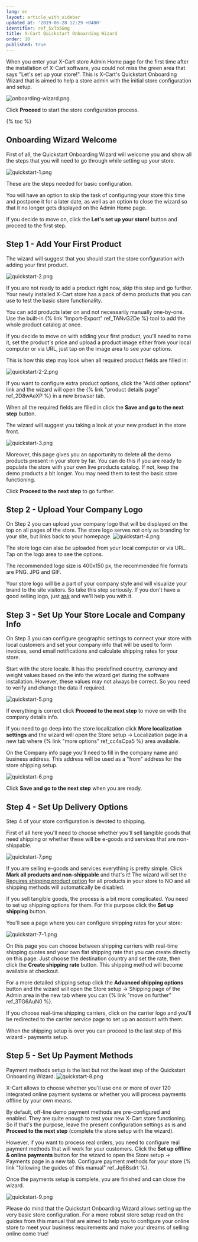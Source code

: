 ```yaml
---
lang: en
layout: article_with_sidebar
updated_at: '2019-06-28 12:29 +0400'
identifier: ref_5xTo5Gmg
title: X-Cart Quickstart Onboarding Wizard
order: 10
published: true
---
```

When you enter your X-Cart store Admin Home page for the first time after the installation of X-Cart software, you could not miss the green area that says "Let's set up your store!". This is X-Cart's Quickstart Onboarding Wizard that is aimed to help a store admin with the initial store configuration and setup.

![onboarding-wizard.png]({{site.baseurl}}/attachments/ref_5xTo5Gmg/onboarding-wizard.png)

Click **Proceed** to start the store configuration process.

{% toc %}

## Onboarding Wizard Welcome

First of all, the Quickstart Onboarding Wizard will welcome you and show all the steps that you will need to go through while setting up your store.

![quickstart-1.png]({{site.baseurl}}/attachments/ref_5xTo5Gmg/quickstart-1.png)

These are the steps needed for basic configuration. 

You will have an option to skip the task of configuring your store this time and postpone it for a later date, as well as an option to close the wizard so that it no longer gets displayed on the Admin Home page.

If you decide to move on, click the **Let's set up your store!** button and proceed to the first step.
 
## Step 1 - Add Your First Product

The wizard will suggest that you should start the store configuration with adding your first product. 

![quickstart-2.png]({{site.baseurl}}/attachments/ref_5xTo5Gmg/quickstart-2.png)

If you are not ready to add a product right now, skip this step and go further. Your newly installed X-Cart store has a pack of demo products that you can use to test the basic store functionality.

You can add products later on and not necessarily manually one-by-one. Use the built-in {% link "Import-Export" ref_TANvG2De %} tool to add the whole product catalog at once.

If you decide to move on with adding your first product, you'll need to name it, set the product's price and upload a product image either from your local computer or via URL, just tap on the image area to see your options. 

This is how this step may look when all required product fields are filled in:

![quickstart-2-2.png]({{site.baseurl}}/attachments/ref_5xTo5Gmg/quickstart-2-2.png)

If you want to configure extra product options, click the "Add other options" link and the wizard will open the {% link "product details page" ref_2D8wAeXP %} in a new browser tab.

When all the required fields are filled in click the **Save and go to the next step** button.

The wizard will suggest you taking a look at your new product in the store front. 

![quickstart-3.png]({{site.baseurl}}/attachments/ref_5xTo5Gmg/quickstart-3.png)

Moreover, this page gives you an opportunity to delete all the demo products present in your store by far. You can do this if you are ready to populate the store with your own live products catalog. If not, keep the demo products a bit longer. You may need them to test the basic store functioning.

Click **Proceed to the next step** to go further.

## Step 2 - Upload Your Company Logo

On Step 2 you can upload your company logo that will be displayed on the top on all pages of the store. The store logo serves not only as branding for your site, but links back to your homepage.
![quickstart-4.png]({{site.baseurl}}/attachments/ref_5xTo5Gmg/quickstart-4.png)

The store logo can also be uploaded from your local computer or via URL. Tap on the logo area to see the options. 

The recommended logo size is 400x150 px, the recommended file formats are PNG. JPG and GIF.

Your store logo will be a part of your company style and will visualize your brand to the site visitors. So take this step seriously. If you don't have a good selling logo, just [ask](https://www.x-cart.com/contact-us.html#design "X-Cart Quickstart Onboarding Wizard") and we'll help you with it. 


## Step 3 - Set Up Your Store Locale and Company Info

On Step 3 you can configure geographic settings to connect your store with local customers and set your company info that will be used to form invoices, send email notifications and calculate shipping rates for your store.

Start with the store locale. It has the predefined country, currency and weight values based on the info the wizard get during the software installation. However, these values may not always be correct. So you need to verify and change the data if required.

![quickstart-5.png]({{site.baseurl}}/attachments/ref_5xTo5Gmg/quickstart-5.png)

If everything is correct click **Proceed to the next step** to move on with the company details info. 

If you need to go deep into the store localization click **More localization settings** and the wizard will open the Store setup -> Localization page in a new tab where {% link "more options" ref_cc4sCpa5 %} area available.

On the Company info page you'll need to fill in the company name and business address. This address will be used as a "from" address for the store shipping setup.

![quickstart-6.png]({{site.baseurl}}/attachments/ref_5xTo5Gmg/quickstart-6.png)

Click **Save and go to the next step** when you are ready.

## Step 4 - Set Up Delivery Options

Step 4 of your store configuration is devoted to shipping. 

First of all here you'll need to choose whether you'll sell tangible goods that need shipping or whether these will be e-goods and services that are non-shippable. 

![quickstart-7.png]({{site.baseurl}}/attachments/ref_5xTo5Gmg/quickstart-7.png)

If you are selling e-goods and services everything is pretty simple. Click **Mark all products and non-shippable** and that's it! The wizard will set the [Requires shipping product option](https://kb.x-cart.com/products/products/managing_products/adding_products/basic_product_setup.html#shipping "X-Cart Quickstart Onboarding Wizard") for all products in your store to NO and all shipping methods will automatically be disabled.

If you sell tangible goods, the process is a bit more complicated. You need to set up shipping options for them. For this purpose click the **Set up shipping** button.

You'll see a page where you can configure shipping rates for your store:

![quickstart-7-1.png]({{site.baseurl}}/attachments/ref_5xTo5Gmg/quickstart-7-1.png)

On this page you can choose between shipping carriers with real-time shipping quotes and your own flat shipping rate that you can create directly on this page. Just choose the destination country and set the rate, then click the **Create shipping rate** button. This shipping method will become available at checkout. 

For a more detailed shipping setup click the **Advanced shipping options** button and the wizard will open the Store setup -> Shipping page of the Admin area in the new tab where you can {% link "move on further" ref_3TG6AuN0 %}. 

If you choose real-time shipping carriers, click on the carrier logo and you'll be redirected to the carrier service page to set up an account with them. 

When the shipping setup is over you can proceed to the last step of this wizard - payments setup.

## Step 5 - Set Up Payment Methods

Payment methods setup is the last but not the least step of the Quickstart Onboarding Wizard. 
![quickstart-8.png]({{site.baseurl}}/attachments/ref_5xTo5Gmg/quickstart-8.png)

X-Cart allows to choose whether you'll use one or more of over 120 integrated online payment systems or whether you will process payments offline by your own means. 

By default, off-line demo payment methods are pre-configured and enabled. They are quite enough to test your new X-Cart store functioning. So if that's the purpose, leave the present configuration settings as is and **Proceed to the next step** (complete the store setup with the wizard).

However, if you want to process real orders, you need to configure real payment methods that will work for your customers. Click the **Set up offline & online payments** button for the wizard to open the Store setup -> Payments page in a new tab. Configure payment methods for your store {% link "following the guides of this manual" ref_Jq6Bsdrt %}. 

Once the payments setup is complete, you are finished and can close the wizard.

![quickstart-9.png]({{site.baseurl}}/attachments/ref_5xTo5Gmg/quickstart-9.png)

Please do mind that the Quickstart Onboarding Wizard allows setting up the very basic store configuration. For a more robust store setup read on the guides from this manual that are aimed to help you to configure your online store to meet your business requirements and make your dreams of selling online come true!
